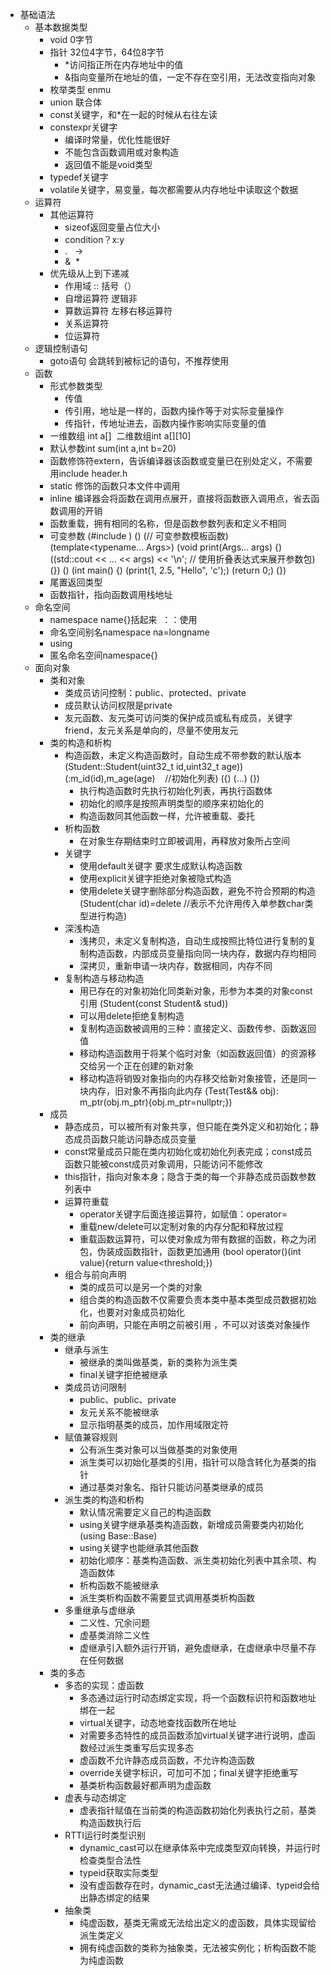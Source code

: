 - 基础语法
    - 基本数据类型
        - void 0字节
        - 指针 32位4字节，64位8字节
            - *访问指正所在内存地址中的值
            - &指向变量所在地址的值，一定不存在空引用，无法改变指向对象
        - 枚举类型 enmu
        - union 联合体 
        - const关键字，和*在一起的时候从右往左读
        - constexpr关键字
            - 编译时常量，优化性能很好
            - 不能包含函数调用或对象构造
            - 返回值不能是void类型
        - typedef关键字
        - volatile关键字，易变量，每次都需要从内存地址中读取这个数据
    - 运算符
        - 其他运算符
            - sizeof返回变量占位大小
            - condition？x:y
            - .   ->
            - &  *
        - 优先级从上到下递减
            - 作用域 :: 括号（）
            - 自增运算符 逻辑非
            - 算数运算符 左移右移运算符
            - 关系运算符
            - 位运算符
    - 逻辑控制语句
        - goto语句 会跳转到被标记的语句，不推荐使用
    - 函数
        - 形式参数类型
            - 传值
            - 传引用，地址是一样的，函数内操作等于对实际变量操作
            - 传指针，传地址进去，函数内操作影响实际变量的值
        - 一维数组 int a[]  二维数组int a[][10]
        - 默认参数int sum(int a,int b=20)
        - 函数修饰符extern，告诉编译器该函数或变量已在别处定义，不需要用include header.h
        - static 修饰的函数只本文件中调用
        - inline 编译器会将函数在调用点展开，直接将函数嵌入调用点，省去函数调用的开销
        - 函数重载，拥有相同的名称，但是函数参数列表和定义不相同
        - 可变参数
        (#include <iostream>)
        ()
        (// 可变参数模板函数)
        (template<typename... Args>)
        (void print(Args... args) {)
        ((std::cout << ... << args) << '\n'; // 使用折叠表达式来展开参数包)
        (})
        ()
        (int main() {)
        (print(1, 2.5, "Hello", 'c');)
        (return 0;)
        (})
        - 尾置返回类型
        - 函数指针，指向函数调用栈地址
    - 命名空间
        - namespace name{}括起来  ：：使用
        - 命名空间别名namespace na=longname
        - using
        - 匿名命名空间namespace{}
  - 面向对象
    - 类和对象
        - 类成员访问控制：public、protected、private
        - 成员默认访问权限是private
        - 友元函数、友元类可访问类的保护成员或私有成员，关键字friend，友元关系是单向的，尽量不使用友元
    - 类的构造和析构
        - 构造函数，未定义构造函数时，自动生成不带参数的默认版本
        (Student::Student(uint32_t id,uint32_t age))
        (:m_id(id),m_age(age)    //初始化列表)
        ({)
        (...)
        (})
            - 执行构造函数时先执行初始化列表，再执行函数体
            - 初始化的顺序是按照声明类型的顺序来初始化的
            - 构造函数同其他函数一样，允许被重载、委托
        - 析构函数
            - 在对象生存期结束时立即被调用，再释放对象所占空间
        - 关键字
            - 使用default关键字 要求生成默认构造函数 
            - 使用explicit关键字拒绝对象被隐式构造
            - 使用delete关键字删除部分构造函数，避免不符合预期的构造
            (Student(char id)=delete //表示不允许用传入单参数char类型进行构造)
        - 深浅构造
            - 浅拷贝，未定义复制构造，自动生成按照比特位进行复制的复制构造函数，内部成员变量指向同一块内存，数据内存均相同
            - 深拷贝，重新申请一块内存，数据相同，内存不同
        - 复制构造与移动构造
            - 用已存在的对象初始化同类新对象，形参为本类的对象const引用
            (Student(const Student& stud))
            - 可以用delete拒绝复制构造
            - 复制构造函数被调用的三种：直接定义、函数传参、函数返回值
            - 移动构造函数用于将某个临时对象（如函数返回值）的资源移交给另一个正在创建的新对象
            - 移动构造将销毁对象指向的内存移交给新对象接管，还是同一块内存，旧对象不再指向此内存
            (Test(Test&& obj): m_ptr(obj.m_ptr){obj.m_ptr=nullptr;})
    - 成员
        - 静态成员，可以被所有对象共享，但只能在类外定义和初始化；静态成员函数只能访问静态成员变量
        - const常量成员只能在类内初始化或初始化列表完成；const成员函数只能被const成员对象调用，只能访问不能修改
        - this指针，指向对象本身；隐含于类的每一个非静态成员函数参数列表中
        - 运算符重载
            - operator关键字后面连接运算符，如赋值：operator=
            - 重载new/delete可以定制对象的内存分配和释放过程
            - 重载函数运算符，可以使对象成为带有数据的函数，称之为闭包，伪装成函数指针，函数更加通用
            (bool operator()(int value){return value<threshold;})
        - 组合与前向声明
            - 类的成员可以是另一个类的对象
            - 组合类的构造函数不仅需要负责本类中基本类型成员数据初始化，也要对对象成员初始化
            - 前向声明，只能在声明之前被引用 ，不可以对该类对象操作
    - 类的继承
        - 继承与派生
            - 被继承的类叫做基类，新的类称为派生类
            - final关键字拒绝被继承
        - 类成员访问限制
            - public、public、private
            - 友元关系不能被继承
            - 显示指明基类的成员，加作用域限定符
        - 赋值兼容规则
            - 公有派生类对象可以当做基类的对象使用
            - 派生类可以初始化基类的引用，指针可以隐含转化为基类的指针
            - 通过基类对象名、指针只能访问基类继承的成员
        - 派生类的构造和析构
            - 默认情况需要定义自己的构造函数
            - using关键字继承基类构造函数，新增成员需要类内初始化
            (using Base::Base)
            - using关键字也能继承其他函数
            - 初始化顺序：基类构造函数、派生类初始化列表中其余项、构造函数体
            - 析构函数不能被继承
            - 派生类析构函数不需要显式调用基类析构函数
        - 多重继承与虚继承
            - 二义性、冗余问题
            - 虚基类消除二义性
            - 虚继承引入额外运行开销，避免虚继承，在虚继承中尽量不存在任何数据
    - 类的多态
        - 多态的实现：虚函数
            - 多态通过运行时动态绑定实现，将一个函数标识符和函数地址绑在一起
            - virtual关键字，动态地查找函数所在地址
            - 对需要多态特性的成员函数添加virtual关键字进行说明，虚函数经过派生类重写后实现多态
            - 虚函数不允许静态成员函数，不允许构造函数
            - override关键字标识，可加可不加；final关键字拒绝重写
            - 基类析构函数最好都声明为虚函数
        - 虚表与动态绑定
            - 虚表指针赋值在当前类的构造函数初始化列表执行之前，基类构造函数执行后
        - RTTI运行时类型识别
            - dynamic_cast可以在继承体系中完成类型双向转换，并运行时检查类型合法性
            - typeid获取实际类型
            - 没有虚函数存在时，dynamic_cast无法通过编译、typeid会给出静态绑定的结果
        - 抽象类
            - 纯虚函数，基类无需或无法给出定义的虚函数，具体实现留给派生类定义
            - 拥有纯虚函数的类称为抽象类，无法被实例化；析构函数不能为纯虚函数
    
